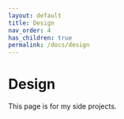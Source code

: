 ```yaml
---
layout: default
title: Design
nav_order: 4
has_children: true
permalink: /docs/design
---
```


# **Design**
This page is for my side projects.